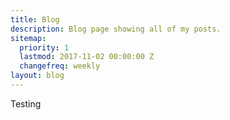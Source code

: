 ```yaml
---
title: Blog
description: Blog page showing all of my posts.
sitemap:
  priority: 1
  lastmod: 2017-11-02 00:00:00 Z
  changefreq: weekly
layout: blog
---
```


Testing